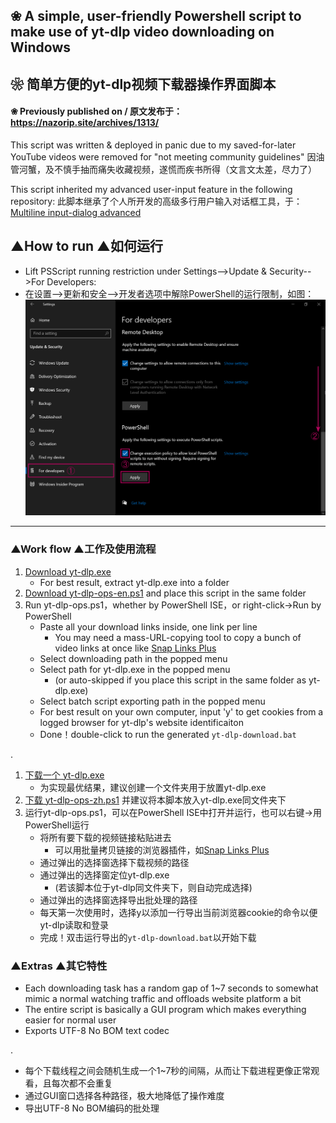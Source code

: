 ## ❀ A simple, user-friendly Powershell script to make use of yt-dlp video downloading on Windows
## ❀ 简单方便的yt-dlp视频下载器操作界面脚本
#### ❀ Previously published on / 原文发布于：https://nazorip.site/archives/1313/

This script was written & deployed in panic due to my saved-for-later YouTube videos were removed for "not meeting community guidelines"
因油管河蟹，及不慎手抽而痛失收藏视频，遂慌而疾书所得（文言文太差，尽力了）

This script inherited my advanced user-input feature in the following repository:
此脚本继承了个人所开发的高级多行用户输入对话框工具，于：[Multiline input-dialog advanced](https://github.com/iAvoe/Multi-Line-Input-Dialog-Advanced)

## ▲How to run ▲如何运行
- Lift PSScript running restriction under Settings-->Update & Security-->For Developers:
- 在设置-->更新和安全-->开发者选项中解除PowerShell的运行限制，如图：
 ![bbenc-ttl5en.png](bbenc-ttl5en.png)

-----

### ▲Work flow ▲工作及使用流程
1. [Download yt-dlp.exe](https://github.com/yt-dlp/yt-dlp/releases)
    - For best result, extract yt-dlp.exe into a folder
2. [Download yt-dlp-ops-en.ps1](yt-dlp-ops-en.ps1) and place this script in the same folder
3. Run yt-dlp-ops.ps1，whether by PowerShell ISE，or right-click→Run by PowerShell
    - Paste all your download links inside, one link per line
      - You may need a mass-URL-copying tool to copy a bunch of video links at once like [Snap Links Plus](https://addons.mozilla.org/en-US/firefox/addon/snaplinksplus/)
    - Select downloading path in the popped menu
    - Select path for yt-dlp.exe in the popped menu
      - (or auto-skipped if you place this script in the same folder as yt-dlp.exe)
    - Select batch script exporting path in the popped menu
    - For best result on your own computer, input 'y' to get cookies from a logged browser for yt-dlp's website identificaiton
    - Done！double-click to run the generated `yt-dlp-download.bat`

.
1. [下载一个 yt-dlp.exe](https://github.com/yt-dlp/yt-dlp/releases)
    - 为实现最优结果，建议创建一个文件夹用于放置yt-dlp.exe
2. [下载 yt-dlp-ops-zh.ps1](yt-dlp-ops-zh.ps1) 并建议将本脚本放入yt-dlp.exe同文件夹下
3. 运行yt-dlp-ops.ps1，可以在PowerShell ISE中打开并运行，也可以右键→用PowerShell运行
    - 将所有要下载的视频链接粘贴进去
      - 可以用批量拷贝链接的浏览器插件，如[Snap Links Plus](https://addons.mozilla.org/zh-CN/firefox/addon/snaplinksplus/)
    - 通过弹出的选择窗选择下载视频的路径
    - 通过弹出的选择窗定位yt-dlp.exe
      - (若该脚本位于yt-dlp同文件夹下，则自动完成选择)
    - 通过弹出的选择窗选择导出批处理的路径
    - 每天第一次使用时，选择y以添加一行导出当前浏览器cookie的命令以便yt-dlp读取和登录
    - 完成！双击运行导出的`yt-dlp-download.bat`以开始下载

### ▲Extras ▲其它特性
- Each downloading task has a random gap of 1~7 seconds to somewhat mimic a normal watching traffic and offloads website platform a bit
- The entire script is basically a GUI program which makes everything easier for normal user
- Exports UTF-8 No BOM text codec

.
- 每个下载线程之间会随机生成一个1~7秒的间隔，从而让下载进程更像正常观看，且每次都不会重复
- 通过GUI窗口选择各种路径，极大地降低了操作难度
- 导出UTF-8 No BOM编码的批处理

